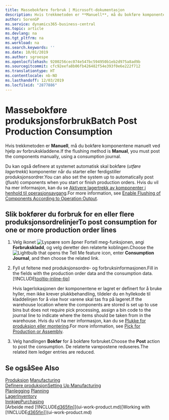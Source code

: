 ```yaml
---
title: Massebokføre forbruk | Microsoft-dokumentasjon
description: Hvis trekkmetoden er **Manuell**, må du bokføre komponentene manuelt ved hjelp av forbrukskladdene.
author: SorenGP
ms.service: dynamics365-business-central
ms.topic: article
ms.devlang: na
ms.tgt_pltfrm: na
ms.workload: na
ms.search.keywords: ''
ms.date: 10/01/2019
ms.author: sgroespe
ms.openlocfilehash: 9200256cec074e547bc594950b1eb2d975a8ad9b
ms.sourcegitcommit: cfc92eefa8b06fb426482f54e393f0e6e222f712
ms.translationtype: HT
ms.contentlocale: nb-NO
ms.lasthandoff: 12/03/2019
ms.locfileid: "2877886"
---
```

# <a name="batch-post-production-consumption"></a><span data-ttu-id="79ac9-103">Massebokføre produksjonsforbruk</span><span class="sxs-lookup"><span data-stu-id="79ac9-103">Batch Post Production Consumption</span></span>
<span data-ttu-id="79ac9-104">Hvis trekkmetoden er **Manuell**, må du bokføre komponentene manuelt ved hjelp av forbrukskladdene.</span><span class="sxs-lookup"><span data-stu-id="79ac9-104">If the flushing method is **Manual**, you must post the components manually, using a consumption journal.</span></span>

<span data-ttu-id="79ac9-105">Du kan også definere at systemet automatisk skal bokføre (*utføre lagertrekk*) komponenter når du starter eller ferdigstiller produksjonsordrer.</span><span class="sxs-lookup"><span data-stu-id="79ac9-105">You can also set the system up to automatically post (*flush*) components when you start or finish production orders.</span></span> <span data-ttu-id="79ac9-106">Hvis du vil ha mer informasjon, kan du se [Aktivere lagertrekk av komponenter i henhold til operasjonsavgang](production-how-to-flush-components-according-to-operation-output.md).</span><span class="sxs-lookup"><span data-stu-id="79ac9-106">For more information, see [Enable Flushing of Components According to Operation Output](production-how-to-flush-components-according-to-operation-output.md).</span></span>

## <a name="to-post-consumption-for-one-or-more-production-order-lines"></a><span data-ttu-id="79ac9-107">Slik bokfører du forbruk for en eller flere produksjonsordrelinjer</span><span class="sxs-lookup"><span data-stu-id="79ac9-107">To post consumption for one or more production order lines</span></span>  
1.  <span data-ttu-id="79ac9-108">Velg ikonet ![Lyspære som åpner Fortell meg-funksjonen](media/ui-search/search_small.png "Fortell hva du vil gjøre"), angi **Forbrukskladd**, og velg deretter den relaterte koblingen.</span><span class="sxs-lookup"><span data-stu-id="79ac9-108">Choose the ![Lightbulb that opens the Tell Me feature](media/ui-search/search_small.png "Tell me what you want to do") icon, enter **Consumption Journal**, and then choose the related link.</span></span>  
2.  <span data-ttu-id="79ac9-109">Fyll ut feltene med produksjonsordre- og forbruksinformasjonen.</span><span class="sxs-lookup"><span data-stu-id="79ac9-109">Fill in the fields with the production order data and the consumption data.</span></span> [!INCLUDE[tooltip-inline-tip](includes/tooltip-inline-tip_md.md)]  

    <span data-ttu-id="79ac9-110">Hvis lagerlokasjonen der komponentene er lagret er definert for å bruke hyller, men ikke krever plukkbehandling, tildeler du en hyllekode til kladdelinjen for å vise hvor varene skal tas fra på lageret.</span><span class="sxs-lookup"><span data-stu-id="79ac9-110">If the warehouse location where the components are stored is set up to use bins but does not require pick processing, assign a bin code to the journal line to indicate where the items should be taken from in the warehouse.</span></span> <span data-ttu-id="79ac9-111">Hvis du vil ha mer informasjon, kan du se [Plukke for produksjon eller montering](warehouse-how-to-pick-for-production.md).</span><span class="sxs-lookup"><span data-stu-id="79ac9-111">For more information, see [Pick for Production or Assembly](warehouse-how-to-pick-for-production.md).</span></span>  
3.  <span data-ttu-id="79ac9-112">Velg handlingen **Bokfør** for å bokføre forbruket.</span><span class="sxs-lookup"><span data-stu-id="79ac9-112">Choose the **Post** action to post the consumption.</span></span> <span data-ttu-id="79ac9-113">De relaterte varepostene reduseres.</span><span class="sxs-lookup"><span data-stu-id="79ac9-113">The related item ledger entries are reduced.</span></span>

## <a name="see-also"></a><span data-ttu-id="79ac9-114">Se også</span><span class="sxs-lookup"><span data-stu-id="79ac9-114">See Also</span></span>  
<span data-ttu-id="79ac9-115">[Produksjon](production-manage-manufacturing.md)  </span><span class="sxs-lookup"><span data-stu-id="79ac9-115">[Manufacturing](production-manage-manufacturing.md)  </span></span>  
[<span data-ttu-id="79ac9-116">Definere produksjon</span><span class="sxs-lookup"><span data-stu-id="79ac9-116">Setting Up Manufacturing</span></span>](production-configure-production-processes.md)  
<span data-ttu-id="79ac9-117">[Planlegging](production-planning.md)    </span><span class="sxs-lookup"><span data-stu-id="79ac9-117">[Planning](production-planning.md)    </span></span>  
[<span data-ttu-id="79ac9-118">Lager</span><span class="sxs-lookup"><span data-stu-id="79ac9-118">Inventory</span></span>](inventory-manage-inventory.md)  
[<span data-ttu-id="79ac9-119">Innkjøp</span><span class="sxs-lookup"><span data-stu-id="79ac9-119">Purchasing</span></span>](purchasing-manage-purchasing.md)  
<span data-ttu-id="79ac9-120">[Arbeide med [!INCLUDE[d365fin](includes/d365fin_md.md)]](ui-work-product.md)</span><span class="sxs-lookup"><span data-stu-id="79ac9-120">[Working with [!INCLUDE[d365fin](includes/d365fin_md.md)]](ui-work-product.md)</span></span>
